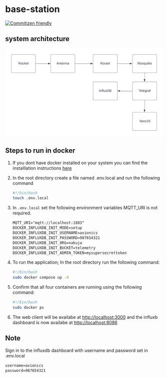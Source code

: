 # base-station

[![Commitizen friendly](https://img.shields.io/badge/commitizen-friendly-brightgreen.svg)](http://commitizen.github.io/cz-cli/)

## system architecture

![architecture](./public/ground%20station.png)

## Steps to run in docker

1. If you dont have docker installed on your system you can  find the installlation instructions [here](https://www.docker.com/get-started/)

2. In the root directory create a file named .env.local and run the following command

    ```bash
    #!/bin/bash
    touch .env.local
    ```

3. In `.env.local` set the following environment variables MQTT_URI is not required.

    ```text
    MQTT_URI="mqtt://localhost:1883"
    DOCKER_INFLUXDB_INIT_MODE=setup
    DOCKER_INFLUXDB_INIT_USERNAME=avionics
    DOCKER_INFLUXDB_INIT_PASSWORD=987654321
    DOCKER_INFLUXDB_INIT_ORG=nakuja
    DOCKER_INFLUXDB_INIT_BUCKET=telemetry
    DOCKER_INFLUXDB_INIT_ADMIN_TOKEN=mysupersecrettoken
    ```

4. To run the application; In the root directory run the following command:

    ```bash
    #!/bin/bash
    sudo docker compose up -d
    ```

5. Confirm that all four containers are running using the following command:

    ```bash
    #!/bin/bash
    sudo docker ps
    ```

6. The web client will be availabe at [http://localhost:3000](http://localhost:3000) and the influxb dashboard is now availabe at [http://localhost:8086](http://localhost:8086)

## Note

Sign in to the influxdb dashboard with username and password set in .env.local

```text
username=avionics
password=987654321
```
